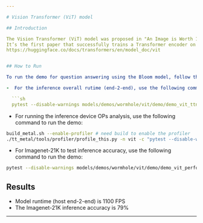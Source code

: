 ```yaml
---

# Vision Transformer (ViT) model

## Introduction

The Vision Transformer (ViT) model was proposed in "An Image is Worth 16x16 Words, Transformers for Image Recognition at Scale".
It’s the first paper that successfully trains a Transformer encoder on ImageNet, attaining very good results compared to familiar convolutional architectures.
https://huggingface.co/docs/transformers/en/model_doc/vit


## How to Run

To run the demo for question answering using the Bloom model, follow these instructions:

-  For the inference overall rutime (end-2-end), use the following command to run the demo:

  ```sh
  pytest --disable-warnings models/demos/wormhole/vit/demo/demo_vit_ttnn_inference_perf_e2e_2cq_trace.py
  ```

-  For running the inference device OPs analysis, use the following command to run the demo:

  ```sh
build_metal.sh --enable-profiler # need build to enable the profiler
./tt_metal/tools/profiler/profile_this.py -n vit -c "pytest --disable-warnings models/demos/wormhole/vit/demo/demo_vit_ttnn_inference_device_OPs.py"
  ```

-  For Imagenet-21K to test inference accuracy, use the following command to run the demo:

  ```sh
  pytest --disable-warnings models/demos/wormhole/vit/demo/demo_vit_performant_imagenet_inference.py::test_run_vit_trace_2cqs_inference
  ```


## Results

- Model runtime (host end-2-end) is 1100 FPS
- The Imagenet-21K inference accuracy is 79%

---
```


